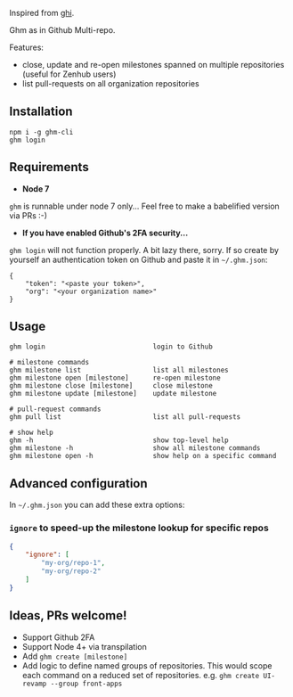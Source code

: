 Inspired from [ghi](https://github.com/stephencelis/ghi).

Ghm as in Github Multi-repo.

Features:
- close, update and re-open milestones spanned on multiple repositories (useful for Zenhub users)
- list pull-requests on all organization repositories

## Installation

```shell
npm i -g ghm-cli
ghm login
```

## Requirements

- **Node 7**

`ghm` is runnable under node 7 only... Feel free to make a babelified version via PRs :-)

- **If you have enabled Github's 2FA security...**

`ghm login` will not function properly. A bit lazy there, sorry.
If so create by yourself an authentication token on Github and paste it in `~/.ghm.json`:

```
{
    "token": "<paste your token>",
    "org": "<your organization name>"
}
```

## Usage

```
ghm login                           login to Github

# milestone commands
ghm milestone list                  list all milestones
ghm milestone open [milestone]      re-open milestone
ghm milestone close [milestone]     close milestone
ghm milestone update [milestone]    update milestone

# pull-request commands
ghm pull list                       list all pull-requests

# show help
ghm -h                              show top-level help
ghm milestone -h                    show all milestone commands
ghm milestone open -h               show help on a specific command
```

## Advanced configuration

In `~/.ghm.json` you can add these extra options:

### `ignore` to speed-up the milestone lookup for specific repos

```json
{
    "ignore": [
        "my-org/repo-1",
        "my-org/repo-2"
    ]
}
```

## Ideas, PRs welcome!

- Support Github 2FA
- Support Node 4+ via transpilation
- Add `ghm create [milestone]`
- Add logic to define named groups of repositories. This would scope each command on a reduced set of repositories. e.g. `ghm create UI-revamp --group front-apps`